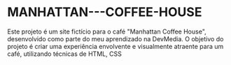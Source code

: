# MANHATTAN---COFFEE-HOUSE
Este projeto é um site fictício para o café "Manhattan Coffee House", desenvolvido como parte do meu aprendizado na DevMedia. O objetivo do projeto é criar uma experiência envolvente e visualmente atraente para um café, utilizando técnicas de HTML, CSS 
